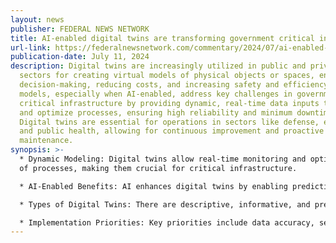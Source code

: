 ```yaml
---
layout: news
publisher: FEDERAL NEWS NETWORK
title: AI-enabled digital twins are transforming government critical infrastructure
url-link: https://federalnewsnetwork.com/commentary/2024/07/ai-enabled-digital-twins-are-transforming-government-critical-infrastructure/
publication-date: July 11, 2024
description: Digital twins are increasingly utilized in public and private
  sectors for creating virtual models of physical objects or spaces, enhancing
  decision-making, reducing costs, and increasing safety and efficiency. These
  models, especially when AI-enabled, address key challenges in government
  critical infrastructure by providing dynamic, real-time data inputs to monitor
  and optimize processes, ensuring high reliability and minimum downtime.
  Digital twins are essential for operations in sectors like defense, energy,
  and public health, allowing for continuous improvement and proactive
  maintenance.
synopsis: >-
  * Dynamic Modeling: Digital twins allow real-time monitoring and optimization
  of processes, making them crucial for critical infrastructure.

  * AI-Enabled Benefits: AI enhances digital twins by enabling predictive capabilities, autonomous actions, and more efficient operations.

  * Types of Digital Twins: There are descriptive, informative, and predictive/autonomous twins, each serving different operational needs.

  * Implementation Priorities: Key priorities include data accuracy, security, robust authentication protocols, and integration with existing systems to ensure smooth and secure deployment.
---
```

